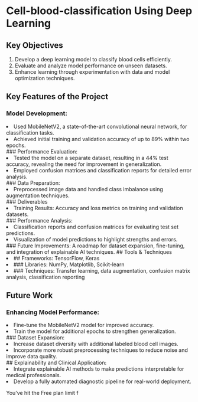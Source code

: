 # Cell-blood-classification Using Deep Learning

## Key Objectives
1. Develop a deep learning model to classify blood cells efficiently.
2. Evaluate and analyze model performance on unseen datasets.
3. Enhance learning through experimentation with data and model optimization techniques.

## Key Features of the Project
### Model Development:
<li> Used MobileNetV2, a state-of-the-art convolutional neural network, for classification tasks.</li>
<li> Achieved initial training and validation accuracy of up to 89% within two epochs.</li>
### Performance Evaluation:
<li> Tested the model on a separate dataset, resulting in a 44% test accuracy, revealing the need for improvement in generalization.</li>
<li>Employed confusion matrices and classification reports for detailed error analysis.</li>
### Data Preparation:
<li> Preprocessed image data and handled class imbalance using augmentation techniques.</li>
### Deliverables
<li> Training Results: Accuracy and loss metrics on training and validation datasets.</li>
### Performance Analysis:
<li> Classification reports and confusion matrices for evaluating test set predictions.</li>
<li> Visualization of model predictions to highlight strengths and errors.</li>
### Future Improvements: A roadmap for dataset expansion, fine-tuning, and integration of explainable AI techniques.
## Tools & Techniques
<li>## Frameworks: TensorFlow, Keras </li>
 
<li> ### Libraries: NumPy, Matplotlib, Scikit-learn </li>
<li> ### Techniques: Transfer learning, data augmentation, confusion matrix analysis, classification reporting</li>

## Future Work
### Enhancing Model Performance:
<li>Fine-tune the MobileNetV2 model for improved accuracy.</li>
<li>Train the model for additional epochs to strengthen generalization.</li>
### Dataset Expansion:
<li> Increase dataset diversity with additional labeled blood cell images.</li>
<li>Incorporate more robust preprocessing techniques to reduce noise and improve data quality.</li>
## Explainability and Clinical Application:
<li>Integrate explainable AI methods to make predictions interpretable for medical professionals.</li>
<li>Develop a fully automated diagnostic pipeline for real-world deployment.</li>






You’ve hit the Free plan limit f
